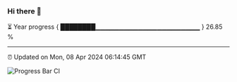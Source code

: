 ### Hi there 👋

⏳ Year progress { ████████▁▁▁▁▁▁▁▁▁▁▁▁▁▁▁▁▁▁▁▁▁▁ } 26.85 %

---

⏰ Updated on Mon, 08 Apr 2024 06:14:45 GMT

![Progress Bar CI](https://github.com/liununu/liununu/workflows/Progress%20Bar%20CI/badge.svg)
